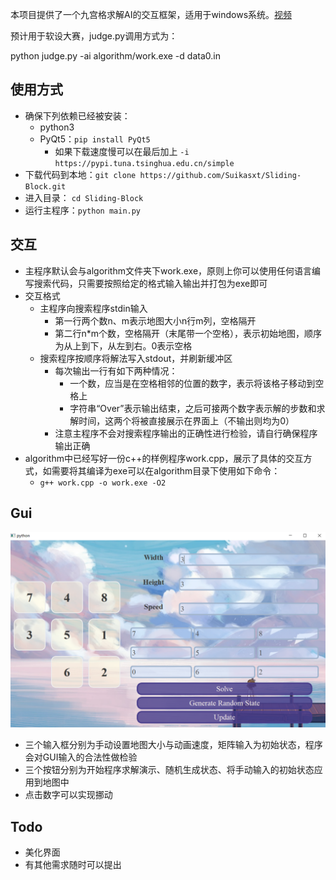本项目提供了一个九宫格求解AI的交互框架，适用于windows系统。[视频](https://cloud.tsinghua.edu.cn/f/b903cd01dcc74b0d9a35/)

预计用于软设大赛，judge.py调用方式为：

python judge.py -ai algorithm/work.exe -d data0.in

## 使用方式

+ 确保下列依赖已经被安装：
  + python3
  + PyQt5：`pip install PyQt5`
    + 如果下载速度慢可以在最后加上 `-i https://pypi.tuna.tsinghua.edu.cn/simple`
+ 下载代码到本地：`git clone https://github.com/Suikasxt/Sliding-Block.git `
+ 进入目录： `cd Sliding-Block`
+ 运行主程序：`python main.py`



## 交互

+ 主程序默认会与algorithm文件夹下work.exe，原则上你可以使用任何语言编写搜索代码，只需要按照给定的格式输入输出并打包为exe即可
+ 交互格式
  + 主程序向搜索程序stdin输入
    + 第一行两个数n、m表示地图大小n行m列，空格隔开
    + 第二行n*m个数，空格隔开（末尾带一个空格），表示初始地图，顺序为从上到下，从左到右。0表示空格
  + 搜索程序按顺序将解法写入stdout，并刷新缓冲区
    + 每次输出一行有如下两种情况：
      + 一个数，应当是在空格相邻的位置的数字，表示将该格子移动到空格上
      + 字符串“Over”表示输出结束，之后可接两个数字表示解的步数和求解时间，这两个将被直接展示在界面上（不输出则均为0）
    + 注意主程序不会对搜索程序输出的正确性进行检验，请自行确保程序输出正确
+ algorithm中已经写好一份c++的样例程序work.cpp，展示了具体的交互方式，如需要将其编译为exe可以在algorithm目录下使用如下命令：
  + `g++ work.cpp -o work.exe -O2`



## Gui

![gui](gui.PNG)

+ 三个输入框分别为手动设置地图大小与动画速度，矩阵输入为初始状态，程序会对GUI输入的合法性做检验
+ 三个按钮分别为开始程序求解演示、随机生成状态、将手动输入的初始状态应用到地图中
+ 点击数字可以实现挪动



## Todo

+ 美化界面
+ 有其他需求随时可以提出